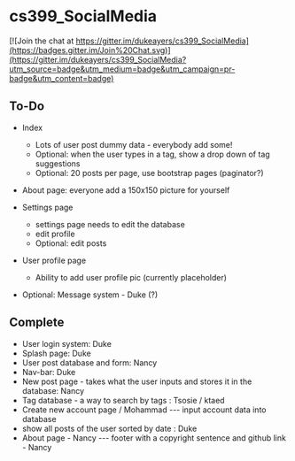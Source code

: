 # cs399_SocialMedia

[![Join the chat at https://gitter.im/dukeayers/cs399_SocialMedia](https://badges.gitter.im/Join%20Chat.svg)](https://gitter.im/dukeayers/cs399_SocialMedia?utm_source=badge&utm_medium=badge&utm_campaign=pr-badge&utm_content=badge)

To-Do
-----
- Index
  - Lots of user post dummy data - everybody add some!
  - Optional: when the user types in a tag, show a drop down of tag suggestions
  - Optional: 20 posts per page, use bootstrap pages (paginator?)

- About page: everyone add a 150x150 picture for yourself

- Settings page
  - settings page needs to edit the database
  - edit profile 
  - Optional: edit posts

- User profile page
  - Ability to add user profile pic (currently placeholder)

- Optional: Message system - Duke (?) 

Complete
--------
- User login system: Duke
- Splash page: Duke
- User post database and form: Nancy
- Nav-bar: Duke
- New post page - takes what the user inputs and stores it in the database: Nancy 
- Tag database - a way to search by tags : Tsosie / ktaed
- Create new account page / Mohammad
--- input account data into database
- show all posts of the user sorted by date : Duke
- About page - Nancy
--- footer with a copyright sentence and github link - Nancy